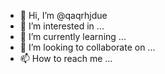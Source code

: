 - 👋 Hi, I’m @qaqrhjdue
- 👀 I’m interested in ...
- 🌱 I’m currently learning ...
- 💞️ I’m looking to collaborate on ...
- 📫 How to reach me ...

<!---
qaqrhjdue/qaqrhjdue is a ✨ special ✨ repository because its `README.md` (this file) appears on your GitHub profile.
You can click the Preview link to take a look at your changes.
--->
